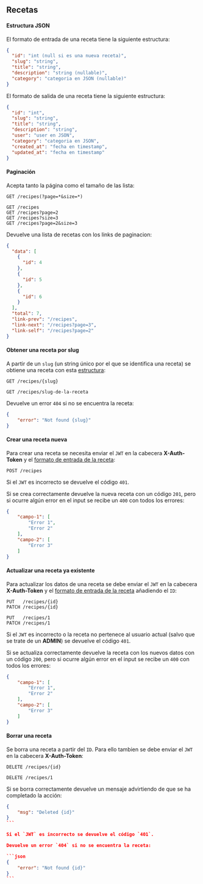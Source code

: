 ## Recetas

#### Estructura JSON

El formato de entrada de una receta tiene la siguiente estructura:

```json
{
  "id": "int (null si es una nueva receta)",
  "slug": "string",
  "title": "string",
  "description": "string (nullable)",
  "category": "categoria en JSON (nullable)"
}
```

El formato de salida de una receta tiene la siguiente estructura:

```json
{
  "id": "int",
  "slug": "string",
  "title": "string",
  "description": "string",
  "user": "user en JSON",
  "category": "categoria en JSON",
  "created_at": "fecha en timestamp",
  "updated_at": "fecha en timestamp"
}
```

#### Paginación

Acepta tanto la página como el tamaño de las lista:

```
GET /recipes(?page=*&size=*)

GET /recipes
GET /recipes?page=2
GET /recipes?size=3
GET /recipes?page=2&size=3
```

Devuelve una lista de recetas con los links de paginacion:

```json
{
  "data": [
    {
      "id": 4
    },
    {
      "id": 5
    },
    {
      "id": 6
    }
  ],
  "total": 7,
  "link-prev": "/recipes",
  "link-next": "/recipes?page=3",
  "link-self": "/recipes?page=2"
}
```

#### Obtener una receta por slug

A partir de un `slug` (un string único por el que se identifica una receta) se obtiene una receta con esta [estructura](#estructura-json):

```
GET /recipes/{slug}

GET /recipes/slug-de-la-receta
```

Devuelve un error `404` si no se encuentra la receta:

```json
{
    "error": "Not found {slug}"
}
```

#### Crear una receta nueva

Para crear una receta se necesita enviar el `JWT` en la cabecera **X-Auth-Token** y el [formato de entrada de la receta](#estructura-json):

```
POST /recipes
```
Si el `JWT` es incorrecto se devuelve el código `401`.

Si se crea correctamente devuelve la nueva receta con un código `201`, pero si ocurre algún error en el input se recibe un `400` con todos los errores:

```json
{
    "campo-1": [
        "Error 1",
        "Error 2"
    ],
    "campo-2": [
        "Error 3"
    ]
}
```


#### Actualizar una receta ya existente

Para actualizar los datos de una receta se debe enviar el `JWT` en la cabecera **X-Auth-Token** y el [formato de entrada de la receta](#estructura-json) añadiendo el `ID`:

```
PUT   /recipes/{id}
PATCH /recipes/{id}

PUT   /recipes/1
PATCH /recipes/1
```

Si el `JWT` es incorrecto o la receta no pertenece al usuario actual (salvo que se trate de un **ADMIN**) se devuelve el código `401`.

Si se actualiza correctamente devuelve la receta con los nuevos datos con un código `200`, pero si ocurre algún error en el input se recibe un `400` con todos los errores:

```json
{
    "campo-1": [
        "Error 1",
        "Error 2"
    ],
    "campo-2": [
        "Error 3"
    ]
}
```


#### Borrar una receta

Se borra una receta a partir del `ID`. Para ello tambien se debe enviar el `JWT` en la cabecera **X-Auth-Token**:

```
DELETE /recipes/{id}

DELETE /recipes/1
```

Si se borra correctamente devuelve un mensaje advirtiendo de que se ha completado la acción:

````json
{
    "msg": "Deleted {id}"
}
```

Si el `JWT` es incorrecto se devuelve el código `401`.

Devuelve un error `404` si no se encuentra la receta:

```json
{
    "error": "Not found {id}"
}
```
